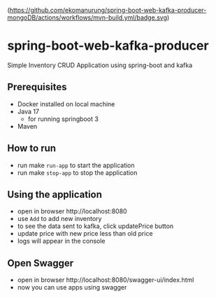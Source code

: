 (https://github.com/ekomanurung/spring-boot-web-kafka-producer-mongoDB/actions/workflows/mvn-build.yml/badge.svg)

# spring-boot-web-kafka-producer
Simple Inventory CRUD Application using spring-boot and kafka

## Prerequisites
- Docker installed on local machine
- Java 17
  - for running springboot 3
- Maven

## How to run
- run make `run-app` to start the application
- run make `stop-app` to stop the application

## Using the application
- open in browser http://localhost:8080
- use `Add` to add new inventory
- to see the data sent to kafka, click updatePrice button
- update price with new price less than old price
- logs will appear in the console

## Open Swagger
- open in browser http://localhost:8080/swagger-ui/index.html
- now you can use apps using swagger
